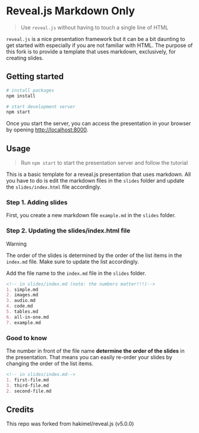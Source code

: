 # Reveal.js Markdown Only

> Use `reveal.js` without having to touch a single line of HTML

`reveal.js` is a nice presentation framework but it can be a bit daunting to get started with especially if you are not familiar with HTML. The purpose of this fork is to provide a template that uses markdown, exclusively, for creating slides.

## Getting started

```bash
# install packages
npm install

# start development server
npm start
```

Once you start the server, you can access the presentation in your browser by opening [http://localhost:8000](http://localhost:8000).

## Usage

> Run `npm start` to start the presentation server and follow the tutorial

This is a basic template for a reveal.js presentation that uses markdown. All you have to do is edit the markdown files in the `slides` folder and update the `slides/index.html` file accordingly.

### Step 1. Adding slides

First, you create a new markdown file `example.md` in the `slides` folder.

### Step 2. Updating the slides/index.html file

> [!WARNING]
>
> The order of the slides is determined by the order of the list items in the `index.md` file. Make sure to update the list accordingly.

Add the file name to the `index.md` file in the `slides` folder. 

```md
<!-- in slides/index.md (note: the numbers matter!!!)-->
1. simple.md
2. images.md
3. audio.md
4. code.md
5. tables.md
6. all-in-one.md
7. example.md
```

### Good to know

The number in front of the file name **determine the order of the slides** in the presentation. That means you can easily re-order your slides by changing the order of the list items.

```md
<!-- in slides/index.md-->
1. first-file.md
3. third-file.md
2. second-file.md
```

## Credits

This repo was forked from hakimel/reveal.js (v5.0.0)
